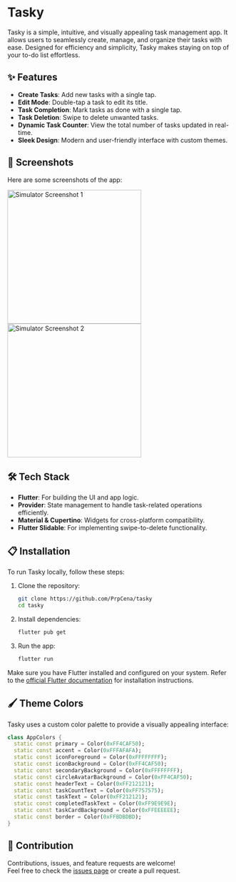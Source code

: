 # Tasky

Tasky is a simple, intuitive, and visually appealing task management app. It allows users to seamlessly create, manage, and organize their tasks with ease. Designed for efficiency and simplicity, Tasky makes staying on top of your to-do list effortless.

## ✨ Features

- **Create Tasks**: Add new tasks with a single tap.
- **Edit Mode**: Double-tap a task to edit its title.
- **Task Completion**: Mark tasks as done with a single tap.
- **Task Deletion**: Swipe to delete unwanted tasks.
- **Dynamic Task Counter**: View the total number of tasks updated in real-time.
- **Sleek Design**: Modern and user-friendly interface with custom themes.

## 🚀 Screenshots

Here are some screenshots of the app:

<img src="https://github.com/user-attachments/assets/dd8ccb92-77d4-43aa-b0b4-8a0a9336e066" alt="Simulator Screenshot 1" width="300">

<img src="https://github.com/user-attachments/assets/c2ef0e9a-747d-48c8-874b-3f6bbd63638d" alt="Simulator Screenshot 2" width="300">

## 🛠 Tech Stack

- **Flutter**: For building the UI and app logic.
- **Provider**: State management to handle task-related operations efficiently.
- **Material & Cupertino**: Widgets for cross-platform compatibility.
- **Flutter Slidable**: For implementing swipe-to-delete functionality.

## 📋 Installation

To run Tasky locally, follow these steps:

1. Clone the repository:
   ```bash
   git clone https://github.com/PrpCena/tasky
   cd tasky
   ```

2. Install dependencies:
   ```bash
   flutter pub get
   ```

3. Run the app:
   ```bash
   flutter run
   ```

Make sure you have Flutter installed and configured on your system. Refer to the [official Flutter documentation](https://flutter.dev/docs/get-started/install) for installation instructions.

## 🖌 Theme Colors

Tasky uses a custom color palette to provide a visually appealing interface:

```dart
class AppColors {
  static const primary = Color(0xFF4CAF50);
  static const accent = Color(0xFFFAFAFA);
  static const iconForeground = Color(0xFFFFFFFF);
  static const iconBackground = Color(0xFF4CAF50);
  static const secondaryBackground = Color(0xFFFFFFFF);
  static const circleAvatarBackground = Color(0xFF4CAF50);
  static const headerText = Color(0xFF212121);
  static const taskCountText = Color(0xFF757575);
  static const taskText = Color(0xFF212121);
  static const completedTaskText = Color(0xFF9E9E9E);
  static const taskCardBackground = Color(0xFFEEEEEE);
  static const border = Color(0xFFBDBDBD);
}
```


## 🤝 Contribution

Contributions, issues, and feature requests are welcome!  
Feel free to check the [issues page](https://github.com/PrpCena/tasky) or create a pull request.
